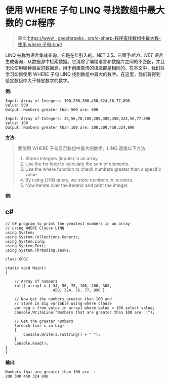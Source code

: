 # 使用 WHERE 子句 LINQ 寻找数组中最大数的 C#程序

> 原文:[https://www . geesforgeks . org/c-sharp-程序查找数组中最大数-使用 where 子句-linq/](https://www.geeksforgeeks.org/c-sharp-program-to-find-greatest-numbers-in-an-array-using-where-clause-linq/)

LINQ 被称为语言集成查询，它是在年引入的。NET 3.5。它赋予*能力。NET* 语言生成查询，从数据源中检索数据。它消除了编程语言和数据库之间的不匹配，并且无论使用哪种类型的数据源，用于创建查询的语法都是相同的。在本文中，我们将学习如何使用 WHERE 子句 LINQ 找到数组中最大的数字。在这里，我们将得到给定数组中大于特定数字的数字。

**例:**

```
Input: Array of Integers: 100,200,300,450,324,56,77,890
Value: 500
Output: Numbers greater than 500 are: 890

Input: Array of Integers: 34,56,78,100,200,300,450,324,56,77,890
Value: 100
Output: Numbers greater than 100 are: 200,300,450,324,890
```

**方法:**

> 要使用 WHERE 子句显示数组中最大的数字，LINQ 遵循以下方法:
> 
> 1.  Stores integers (inputs) in an array.
> 2.  Use the for loop to calculate the sum of elements.
> 3.  Use the where function to check numbers greater than a specific value.
> 4.  By using LINQ query, we store numbers in iterators.
> 5.  Now iterate over the iterator and print the integer.

**例:**

## c#

```
// C# program to print the greatest numbers in an array
// using WHERE Clause LINQ
using System;
using System.Collections.Generic;
using System.Linq;
using System.Text;
using System.Threading.Tasks;

class GFG{

static void Main()
{

    // Array of numbers
    int[] array1 = { 34, 56, 78, 100, 200, 300,
                     450, 324, 56, 77, 890 };

    // Now get the numbers greater than 100 and 
    // store in big variable using where clause
    var big = from value in array1 where value > 100 select value;
    Console.WriteLine("Numbers that are greater than 100 are  :");

    // Get the greater numbers
    foreach (var s in big)
    {
        Console.Write(s.ToString() + " ");
    }
    Console.Read();
}
}
```

**输出:**

```
Numbers that are greater than 100 are  :
200 300 450 324 890 
```